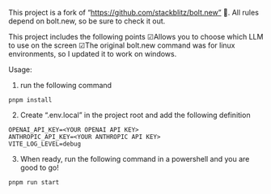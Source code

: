 This project is a fork of “https://github.com/stackblitz/bolt.new” 🚀.
All rules depend on bolt.new, so be sure to check it out.

This project includes the following points
☑Allows you to choose which LLM to use on the screen
☑The original bolt.new command was for linux environments, so I updated it to work on windows.

Usage:
1. run the following command
```ps:
pnpm install
```

2. Create “.env.local” in the project root and add the following definition
```.env.local
OPENAI_API_KEY=<YOUR OPENAI API KEY>
ANTHROPIC_API_KEY=<YOUR ANTHROPIC API KEY>
VITE_LOG_LEVEL=debug
```

3. When ready, run the following command in a powershell and you are good to go!
```
pnpm run start
```
